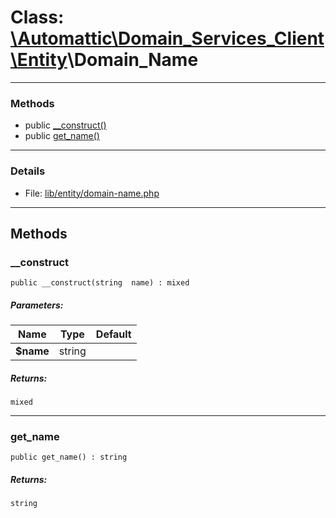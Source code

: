 # Class: [\Automattic](../namespaces/automattic.md)[\Domain_Services_Client](../namespaces/automattic-domain-services-client.md)[\Entity](../namespaces/automattic-domain-services-client-entity.md)\Domain_Name


---

### Methods

* public [__construct()](#method___construct)
* public [get_name()](#method_get_name)

---

### Details

* File: [lib/entity/domain-name.php](../../lib/entity/domain-name.php)

---

## Methods

<a id="method___construct"></a>
### __construct

```
public __construct(string  name) : mixed
```

##### Parameters:

| Name | Type | Default |
|------|------|---------|
| **$name** | string |  |

##### Returns:

```
mixed
```

---

<a id="method_get_name"></a>
### get_name

```
public get_name() : string
```

##### Returns:

```
string
```
